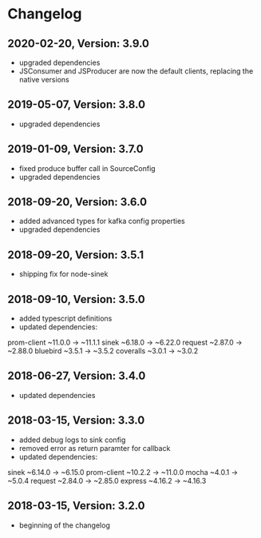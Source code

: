 # Changelog

## 2020-02-20, Version: 3.9.0

* upgraded dependencies
* JSConsumer and JSProducer are now the default clients, replacing the native versions

## 2019-05-07, Version: 3.8.0

* upgraded dependencies

## 2019-01-09, Version: 3.7.0

* fixed produce buffer call in SourceConfig
* upgraded dependencies

## 2018-09-20, Version: 3.6.0

* added advanced types for kafka config properties
* upgraded dependencies

## 2018-09-20, Version: 3.5.1

* shipping fix for node-sinek

## 2018-09-10, Version: 3.5.0

* added typescript definitions
* updated dependencies:

prom-client  ~11.0.0  →  ~11.1.1
sinek        ~6.18.0  →  ~6.22.0
request      ~2.87.0  →  ~2.88.0
bluebird   ~3.5.1  →  ~3.5.2
coveralls  ~3.0.1  →  ~3.0.2

## 2018-06-27, Version: 3.4.0

* updated dependencies

## 2018-03-15, Version: 3.3.0

* added debug logs to sink config
* removed error as return paramter for callback
* updated dependencies:

sinek        ~6.14.0 → ~6.15.0
prom-client  ~10.2.2  →  ~11.0.0
mocha         ~4.0.1  →   ~5.0.4
request      ~2.84.0  →  ~2.85.0
express  ~4.16.2  →  ~4.16.3

## 2018-03-15, Version: 3.2.0

* beginning of the changelog
